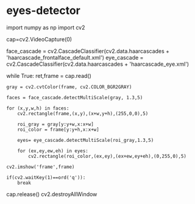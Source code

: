 # eyes-detector
import  numpy as np
import cv2

cap=cv2.VideoCapture(0)

face_cascade = cv2.CascadeClassifier(cv2.data.haarcascades + 'haarcascade_frontalface_default.xml')
eye_cascade = cv2.CascadeClassifier(cv2.data.haarcascades + 'haarcascade_eye.xml')

while True:
    ret,frame = cap.read()

    gray = cv2.cvtColor(frame, cv2.COLOR_BGR2GRAY)
    
    faces = face_cascade.detectMultiScale(gray, 1.3,5)

    for (x,y,w,h) in faces:
        cv2.rectangle(frame,(x,y),(x+w,y+h),(255,0,0),5)

        roi_gray = gray[y:y+w,x:x+w]
        roi_color = frame[y:y+h,x:x+w]

        eyes= eye_cascade.detectMultiScale(roi_gray,1.3,5)

        for (ex,ey,ew,eh) in eyes:
            cv2.rectangle(roi_color,(ex,ey),(ex+ew,ey+eh),(0,255,0),5)

    cv2.imshow('frame',frame)

    if(cv2.waitKey(1)==ord('q')):
        break

cap.release()
cv2.destroyAllWindow
